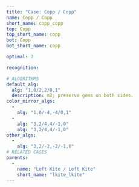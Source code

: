 ```yaml
---
title: "Case: Copp / Copp"
name: Copp / Copp
short_name: copp_copp
top: Copp
top_short_name: copp
bot: Copp
bot_short_name: copp

optimal: 2

recognition:

# ALGORITHMS
default_alg:
  alg: "1,0/2,2/0,1"
  description: m2; preserve gems on both sides.
color_mirror_algs:
  -
    alg: "1,0/-4,-4/0,1"
  -
    alg: "3,2/4,4/-1,0"
    alg: "3,2/4,4/-1,0"
other_algs:
  -
    alg: "3,2/-2,-2/-1,0"
# RELATED CASES
parents:
  -
    name: "Left Kite / Left Kite"
    short_name: "lkite_lkite"
---
```


